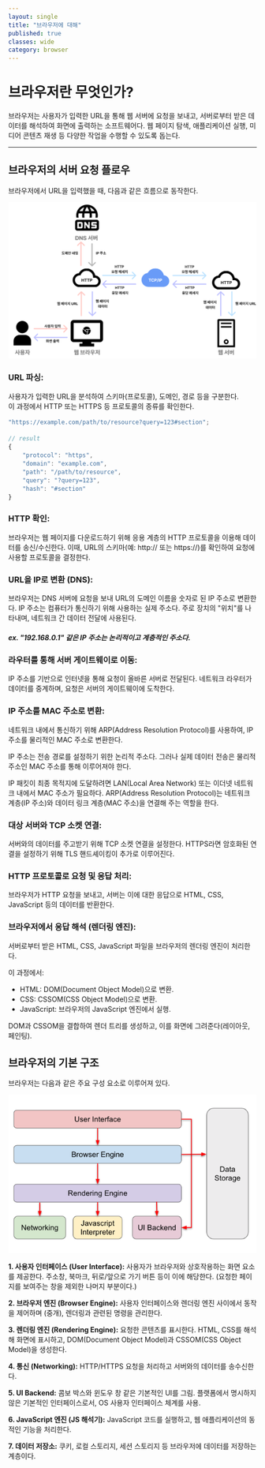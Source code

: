 ```yaml
---
layout: single
title: "브라우저에 대해"
published: true
classes: wide
category: browser
---
```


# 브라우저란 무엇인가?

브라우저는 사용자가 입력한 URL을 통해 웹 서버에 요청을 보내고, 서버로부터 받은 데이터를 해석하여 화면에 출력하는 소프트웨어다. 웹 페이지 탐색, 애플리케이션 실행, 미디어 콘텐츠 재생 등 다양한 작업을 수행할 수 있도록 돕는다.

- - -

## 브라우저의 서버 요청 플로우

브라우저에서 URL을 입력했을 때, 다음과 같은 흐름으로 동작한다.

<!-- 이미지 -->

![BrowserOperationFlow](../assets/img/browser-operation-flow.png)

### URL 파싱:

사용자가 입력한 URL을 분석하여 스키마(프로토콜), 도메인, 경로 등을 구분한다.  
이 과정에서 HTTP 또는 HTTPS 등 프로토콜의 종류를 확인한다.

```javascript
"https://example.com/path/to/resource?query=123#section";

// result
{
    "protocol": "https",
    "domain": "example.com",
    "path": "/path/to/resource",
    "query": "?query=123",
    "hash": "#section"
}
```

<!-- 구분 예시 -->

### HTTP 확인:

브라우저는 웹 페이지를 다운로드하기 위해 응용 계층의 HTTP 프로토콜을 이용해 데이터를 송신/수신한다.
이때, URL의 스키마(예: http:// 또는 https://)를 확인하여 요청에 사용할 프로토콜을 결정한다.

<!-- // 만약 HTTP로 요청이 왔다면 HTTP 응답 헤더에 "Strict Transport Security"라는 필드를 포함하여 응답. -->

<!--

- - -

#### HSTS 정책 조회
URL의 스키마가 HTTP인 경우, 브라우저는 해당 도메인에 대해 HSTS(HTTP Strict Transport Security) 정책이 적용되어 있는지 확인한다.
HSTS 정책이 적용된 도메인이라면, 브라우저는 HTTP 요청을 HTTPS로 강제 변환한다.
이 과정은 브라우저 내부에 저장된 HSTS 캐시 또는 브라우저가 내장한 HSTS Preload 목록을 통해 이루어진다.

- - -

#### 이후 흐름
HSTS 정책이 확인되면, 브라우저는 프로토콜에 따라 DNS 조회와 같은 네트워크 요청 과정을 진행한다.
HTTPS가 적용된 경우, TLS 핸드셰이크 과정을 통해 보안 연결을 설정한 뒤, 데이터를 서버와 송수신한다.

-->

<!-- 암호화 관련 -->

### URL을 IP로 변환 (DNS):

브라우저는 DNS 서버에 요청을 보내 URL의 도메인 이름을 숫자로 된 IP 주소로 변환한다.
IP 주소는 컴퓨터가 통신하기 위해 사용하는 실제 주소다.
주로 장치의 "위치"를 나타내며, 네트워크 간 데이터 전달에 사용된다.

##### ex. "192.168.0.1" 같은 IP 주소는 논리적이고 계층적인 주소다.

<!-- 반환되는 값 -->

### 라우터를 통해 서버 게이트웨이로 이동:

IP 주소를 기반으로 인터넷을 통해 요청이 올바른 서버로 전달된다.
네트워크 라우터가 데이터를 중계하며, 요청은 서버의 게이트웨이에 도착한다.

### IP 주소를 MAC 주소로 변환:

네트워크 내에서 통신하기 위해 ARP(Address Resolution Protocol)를 사용하여,
IP 주소를 물리적인 MAC 주소로 변환한다.

IP 주소는 전송 경로를 설정하기 위한 논리적 주소다. 그러나 실제 데이터 전송은 물리적 주소인 MAC 주소를 통해 이루어져야 한다.

IP 패킷이 최종 목적지에 도달하려면 LAN(Local Area Network) 또는 이더넷 네트워크 내에서 MAC 주소가 필요하다.
ARP(Address Resolution Protocol)는 네트워크 계층(IP 주소)와 데이터 링크 계층(MAC 주소)을 연결해 주는 역할을 한다.

### 대상 서버와 TCP 소켓 연결:

서버와의 데이터를 주고받기 위해 TCP 소켓 연결을 설정한다.
HTTPS라면 암호화된 연결을 설정하기 위해 TLS 핸드셰이킹이 추가로 이루어진다.

<!-- 핸드셰이킹 과정 -->

### HTTP 프로토콜로 요청 및 응답 처리:

브라우저가 HTTP 요청을 보내고, 서버는 이에 대한 응답으로 HTML, CSS, JavaScript 등의 데이터를 반환한다.

<!--
- 송신 장치가 패킷을 생성:
송신 장치는 목적지 IP 주소를 알고 있다.
- MAC 주소 확인 필요:
패킷이 물리적으로 전달되려면 해당 IP 주소에 대응하는 MAC 주소가 필요하다.
- ARP로 MAC 주소 확인:
ARP는 네트워크 상의 모든 장치에 브로드캐스트 메시지를 보내 "누가 IP X를 가지고 있나요?"라고 묻는다.
응답을 통해 해당 IP 주소에 해당하는 MAC 주소를 얻는다.
- 데이터 링크 계층에서 전송:
MAC 주소를 이용해 이더넷 프레임에 패킷을 담아 전송한다.
-->

### 브라우저에서 응답 해석 (렌더링 엔진):

서버로부터 받은 HTML, CSS, JavaScript 파일을 브라우저의 렌더링 엔진이 처리한다.

이 과정에서:
*    HTML: DOM(Document Object Model)으로 변환.
*    CSS: CSSOM(CSS Object Model)으로 변환.
*    JavaScript: 브라우저의 JavaScript 엔진에서 실행.

DOM과 CSSOM을 결합하여 렌더 트리를 생성하고, 이를 화면에 그려준다(레이아웃, 페인팅).

<!-- 렌더링 과정 자세히 -->


## 브라우저의 기본 구조

브라우저는 다음과 같은 주요 구성 요소로 이루어져 있다.

![BrowserArchitecture](../assets/img/browser-architecture.png)

**1. 사용자 인터페이스 (User Interface):**
사용자가 브라우저와 상호작용하는 화면 요소를 제공한다. 주소창, 북마크, 뒤로/앞으로 가기 버튼 등이 이에 해당한다. (요청한 페이지를 보여주는 창을 제외한 나머지 부분이다.)

**2. 브라우저 엔진 (Browser Engine):**
사용자 인터페이스와 렌더링 엔진 사이에서 동작을 제어하며 (중개), 렌더링과 관련된 명령을 관리한다.

**3. 렌더링 엔진 (Rendering Engine):**
요청한 콘텐츠를 표시한다. HTML, CSS를 해석해 화면에 표시하고, DOM(Document Object Model)과 CSSOM(CSS Object Model)을 생성한다.

**4. 통신 (Networking):**
HTTP/HTTPS 요청을 처리하고 서버와의 데이터를 송수신한다.

**5. UI Backend:**
콤보 박스와 윈도우 창 같은 기본적인 UI를 그림. 플랫폼에서 명시하지 않은 기본적인 인터페이스로서, OS 사용자 인터페이스 체계를 사용.

**6. JavaScript 엔진 (JS 해석기):**
JavaScript 코드를 실행하고, 웹 애플리케이션의 동적인 기능을 처리한다.

**7. 데이터 저장소:**
쿠키, 로컬 스토리지, 세션 스토리지 등 브라우저에 데이터를 저장하는 계층이다.


<!--
<details>
<summary>접기/펼치기 버튼</summary>
<div markdown="1">

|제목|내용|
|--|--|
|1|1|
|2|10|

</div>
</details>
-->
